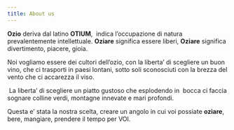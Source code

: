 ```yaml
---
title: About us
---
```



**Ozio** deriva dal latino **OTIUM**,&nbsp; indica l’occupazione di natura prevalentemente intellettuale. **Oziare** significa essere liberi, **Oziare** significa divertimento, piacere, gioia.

Noi vogliamo essere dei cultori dell’ozio, con la liberta’ di scegliere un buon vino, che ci trasporti in paesi lontani, sotto soli sconosciuti con la brezza del vento che ci accarezza il viso.

&nbsp;La liberta’ di scegliere un piatto gustoso che esplodendo in&nbsp; bocca ci faccia sognare colline verdi, montagne innevate e mari profondi.

Questa e’ stata la nostra scelta, creare un angolo in cui voi possiate **oziare**, bere, mangiare, prendere il tempo per VOI.